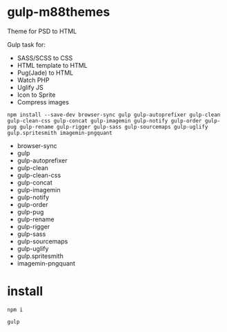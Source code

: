 # gulp-m88themes
Theme for PSD to HTML 

Gulp task for:
* SASS/SCSS to CSS
* HTML template to HTML
* Pug(Jade) to HTML
* Watch PHP
* Uglify JS
* Icon to Sprite
* Compress images

`npm install --save-dev browser-sync gulp gulp-autoprefixer gulp-clean gulp-clean-css gulp-concat gulp-imagemin gulp-notify gulp-order gulp-pug gulp-rename gulp-rigger gulp-sass gulp-sourcemaps gulp-uglify gulp.spritesmith imagemin-pngquant`

* browser-sync
* gulp
* gulp-autoprefixer
* gulp-clean
* gulp-clean-css
* gulp-concat
* gulp-imagemin
* gulp-notify
* gulp-order
* gulp-pug
* gulp-rename
* gulp-rigger
* gulp-sass
* gulp-sourcemaps
* gulp-uglify
* gulp.spritesmith
* imagemin-pngquant

# install

`npm i`

`gulp`

